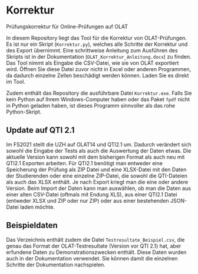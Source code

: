 # Korrektur
Prüfungskorrektur für Online-Prüfungen auf OLAT

In diesem Repository liegt das Tool für die Korrektur von OLAT-Prüfungen. Es ist nur ein Skript (```Korrektur.py```), welches alle Schritte der Korrektur und des Export übernimmt. Eine schrittweise Anleitung zum Ausführen des Skripts ist in der Dokumentation (```OLAT_Korrektur_Anleitung.docx```) zu finden. Das Tool nimmt als Eingabe die CSV-Datei, wie sie von OLAT exportiert wird. Öffnen Sie diese Datei zuvor nicht in Excel oder anderen Programmen, da dadurch einzelne Zellen beschädigt werden können. Laden Sie es direkt im Tool.

Zudem enthält das Repository die ausführbare Datei ```Korrektur.exe```. Falls Sie kein Python auf Ihrem Windows-Computer haben oder das Paket ```fpdf``` nicht in Python geladen haben, ist dieses Programm sinnvoller als das rohe Python-Skript.

## Update auf QTI 2.1
Im FS2021 stellt die UZH auf OLAT14 und QTI2.1 um. Dadurch verändert sich sowohl die Eingabe der Tests als auch die Auswertung der Daten etwas. Die aktuelle Version kann sowohl mit dem bisherigen Format als auch neu mit QTI2.1 Exporten arbeiten. Für QTI2.1 benötigt man entweder eine Speicherung der Prüfung als ZIP Datei und eine XLSX-Datei mit den Daten der Studierenden oder eine einzelne ZIP-Datei, die sowohl die QTI-Dateien als auch das XLSX enthält. Je nach Export kriegt man die eine oder andere Version.
Beim Import der Daten kann man auswählen, ob man die Daten aus einer alten CSV-Datei (oftmals mit Endung XLS), aus einer QTI2.1 Datei (entweder XLSX und ZIP oder nur ZIP) oder aus einer bestehenden JSON-Datei laden möchte.

## Beispieldaten 
Das Verzeichnis enthält zudem die Datei ```Testresultate_Beispiel.csv```, die genau das Format der OLAT-Testresultate (Version vor QTI 2.1) hat, aber erfundene Daten zu Demonstrationszwecken enthält. Diese Daten wurden auch in der Dokumentation verwendet. Sie können damit die einzelnen Schritte der Dokumentation nachspielen.
